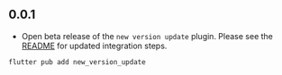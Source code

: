 ## 0.0.1
* Open beta release of the `new version update` plugin.
  Please see the [README](https://github.com/AKB0N/new_version_update/blob/main/README.md) for updated integration steps.
```bash
flutter pub add new_version_update
```

